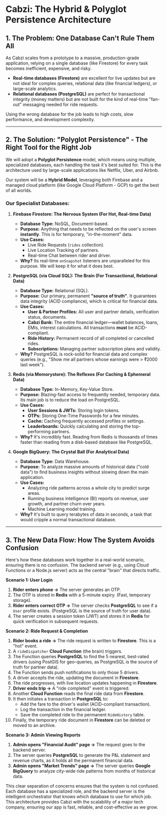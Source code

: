 # Cabzi: The Hybrid & Polyglot Persistence Architecture

## 1. The Problem: One Database Can't Rule Them All

As Cabzi scales from a prototype to a massive, production-grade application, relying on a single database (like Firestore) for every task becomes inefficient, expensive, and risky.

*   **Real-time databases (Firestore)** are excellent for live updates but are not ideal for complex queries, relational data (like financial ledgers), or large-scale analytics.
*   **Relational databases (PostgreSQL)** are perfect for transactional integrity (money matters) but are not built for the kind of real-time "fan-out" messaging needed for ride requests.

Using the wrong database for the job leads to high costs, slow performance, and development complexity.

---

## 2. The Solution: "Polyglot Persistence" - The Right Tool for the Right Job

We will adopt a **Polyglot Persistence** model, which means using multiple, specialized databases, each handling the task it's best suited for. This is the architecture used by large-scale applications like Netflix, Uber, and Airbnb.

Our system will be a **Hybrid Model**, leveraging both Firebase and a managed cloud platform (like Google Cloud Platform - GCP) to get the best of all worlds.

### Our Specialist Databases:

1.  **Firebase Firestore: The Nervous System (For Hot, Real-time Data)**
    *   **Database Type:** NoSQL, Document-based.
    *   **Purpose:** Anything that needs to be reflected on the user's screen **instantly**. This is for temporary, "in-the-moment" data.
    *   **Use Cases:**
        *   Live Ride Requests (`rides` collection).
        *   Live Location Tracking of partners.
        *   Real-time Chat between rider and driver.
    *   **Why?** Its real-time `onSnapshot` listeners are unparalleled for this purpose. We will keep it for what it does best.

2.  **PostgreSQL (via Cloud SQL): The Brain (For Transactional, Relational Data)**
    *   **Database Type:** Relational (SQL).
    *   **Purpose:** Our primary, permanent **"source of truth"**. It guarantees data integrity (ACID compliance), which is critical for financial data.
    *   **Use Cases:**
        *   **User & Partner Profiles:** All user and partner details, verification status, documents.
        *   **Cabzi Bank:** The entire financial ledger—wallet balances, loans, EMIs, interest calculations. All transactions **must** be ACID-compliant.
        *   **Ride History:** Permanent record of all completed or cancelled rides.
        *   **Subscriptions:** Managing partner subscription plans and validity.
    *   **Why?** PostgreSQL is rock-solid for financial data and complex queries (e.g., "Show me all partners whose earnings were > ₹2000 last week").

3.  **Redis (via Memorystore): The Reflexes (For Caching & Ephemeral Data)**
    *   **Database Type:** In-Memory, Key-Value Store.
    *   **Purpose:** Blazing-fast access to frequently needed, temporary data. Its main job is to reduce the load on PostgreSQL.
    *   **Use Cases:**
        *   **User Sessions & JWTs:** Storing login tokens.
        *   **OTPs:** Storing One-Time Passwords for a few minutes.
        *   **Cache:** Caching frequently accessed profiles or settings.
        *   **Leaderboards:** Quickly calculating and storing the top-performing partners.
    *   **Why?** It's incredibly fast. Reading from Redis is thousands of times faster than reading from a disk-based database like PostgreSQL.

4.  **Google BigQuery: The Crystal Ball (For Analytical Data)**
    *   **Database Type:** Data Warehouse.
    *   **Purpose:** To analyze massive amounts of historical data ("cold data") to find business insights without slowing down the main application.
    *   **Use Cases:**
        *   Analyzing ride patterns across a whole city to predict surge areas.
        *   Running business intelligence (BI) reports on revenue, user growth, and partner churn over years.
        *   Machine Learning model training.
    *   **Why?** It's built to query terabytes of data in seconds, a task that would cripple a normal transactional database.

---

## 3. The New Data Flow: How The System Avoids Confusion

Here's how these databases work together in a real-world scenario, ensuring there is no confusion. The backend server (e.g., using Cloud Functions or a Node.js server) acts as the central "brain" that directs traffic.

**Scenario 1: User Login**
1.  **Rider enters phone ->** The server generates an OTP.
2.  The OTP is stored in **Redis** with a 5-minute expiry. (Fast, temporary storage).
3.  **Rider enters correct OTP ->** The server checks **PostgreSQL** to see if a `User` profile exists. (PostgreSQL is the source of truth for user data).
4.  The server creates a session token (JWT) and stores it in **Redis** for quick verification in subsequent requests.

**Scenario 2: Ride Request & Completion**
1.  **Rider books a ride ->** The ride request is written to **Firestore**. This is a "hot" event.
2.  A `rideDispatcher` **Cloud Function** (the brain) triggers.
3.  The Function queries **PostgreSQL** to find the 5 nearest, best-rated drivers (using PostGIS for geo-queries, as PostgreSQL is the source of truth for partner data).
4.  The Function sends push notifications to only those 5 drivers.
5.  A driver accepts the ride, updating the document in **Firestore**.
6.  The ride progresses, with live location updates happening in **Firestore**.
7.  **Driver ends trip ->** A "ride completed" event is triggered.
8.  Another **Cloud Function** reads the final ride data from **Firestore**.
9.  It then initiates a transaction in **PostgreSQL** to:
    *   Add the fare to the driver's wallet (ACID-compliant transaction).
    *   Log the transaction in the financial ledger.
    *   Save the completed ride to the permanent `RideHistory` table.
10. Finally, the temporary ride document in **Firestore** can be deleted or moved to an archive.

**Scenario 3: Admin Viewing Reports**
1.  **Admin opens "Financial Audit" page ->** The request goes to the backend server.
2.  The server queries **PostgreSQL** to generate the P&L statement and revenue charts, as it holds all the permanent financial data.
3.  **Admin opens "Market Trends" page ->** The server queries **Google BigQuery** to analyze city-wide ride patterns from months of historical data.

This clear separation of concerns ensures that the system is not confused. Each database has a specialized role, and the backend server is the intelligent orchestrator that knows which database to use for which job. This architecture provides Cabzi with the scalability of a major tech company, ensuring our app is fast, reliable, and cost-effective as we grow.